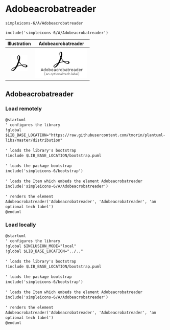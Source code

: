 # Adobeacrobatreader


```text
simpleicons-6/A/Adobeacrobatreader
```

```text
include('simpleicons-6/A/Adobeacrobatreader')
```



| Illustration | Adobeacrobatreader |
| :---: | :---: |
| ![illustration for Illustration](../../simpleicons-6/A/Adobeacrobatreader.png) | ![illustration for Adobeacrobatreader](../../simpleicons-6/A/Adobeacrobatreader.Local.png) |




## Adobeacrobatreader

### Load remotely
```plantuml
@startuml
' configures the library
!global $LIB_BASE_LOCATION="https://raw.githubusercontent.com/tmorin/plantuml-libs/master/distribution"

' loads the library's bootstrap
!include $LIB_BASE_LOCATION/bootstrap.puml

' loads the package bootstrap
include('simpleicons-6/bootstrap')

' loads the Item which embeds the element Adobeacrobatreader
include('simpleicons-6/A/Adobeacrobatreader')

' renders the element
Adobeacrobatreader('Adobeacrobatreader', 'Adobeacrobatreader', 'an optional tech label')
@enduml
```

### Load locally
```plantuml
@startuml
' configures the library
!global $INCLUSION_MODE="local"
!global $LIB_BASE_LOCATION="../.."

' loads the library's bootstrap
!include $LIB_BASE_LOCATION/bootstrap.puml

' loads the package bootstrap
include('simpleicons-6/bootstrap')

' loads the Item which embeds the element Adobeacrobatreader
include('simpleicons-6/A/Adobeacrobatreader')

' renders the element
Adobeacrobatreader('Adobeacrobatreader', 'Adobeacrobatreader', 'an optional tech label')
@enduml
```

